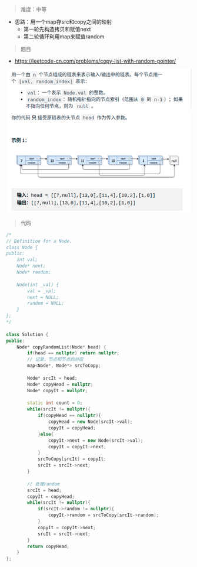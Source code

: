 > 难度：中等
- 思路：用一个map存src和copy之间的映射
  - 第一轮先构造拷贝和赋值next
  - 第二轮循环利用map来赋值random

> 题目
- https://leetcode-cn.com/problems/copy-list-with-random-pointer/

<div align="center" style="zoom:80%"><img src="pic/138.1.png"></div>

> 代码

```cpp
/*
// Definition for a Node.
class Node {
public:
    int val;
    Node* next;
    Node* random;
    
    Node(int _val) {
        val = _val;
        next = NULL;
        random = NULL;
    }
};
*/

class Solution {
public:
    Node* copyRandomList(Node* head) {
        if(head == nullptr) return nullptr;
        // 记录，节点和节点的对应
        map<Node*, Node*> srcToCopy;
        
        Node* srcIt = head;
        Node* copyHead = nullptr;
        Node* copyIt = nullptr;

        static int count = 0;
        while(srcIt != nullptr){
            if(copyHead == nullptr){
                copyHead = new Node(srcIt->val);
                copyIt = copyHead;
            }else{
                copyIt->next = new Node(srcIt->val);
                copyIt = copyIt->next;
            }
            srcToCopy[srcIt] = copyIt;
            srcIt = srcIt->next;
        }

        // 处理random
        srcIt = head;
        copyIt = copyHead;
        while(srcIt != nullptr){
            if(srcIt->random != nullptr){
                copyIt->random = srcToCopy[srcIt->random];
            }
            copyIt = copyIt->next;
            srcIt = srcIt->next;
        }
        return copyHead;
    }
};
```